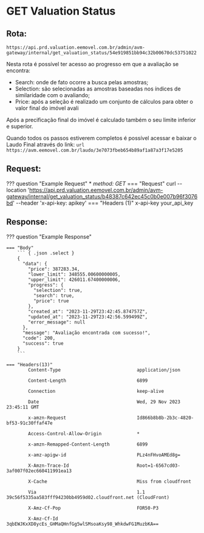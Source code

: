 # **GET** Valuation Status


## Rota:
    https://api.prd.valuation.eemovel.com.br/admin/avm-gateway/internal/get_valuation_status/54e919851bb94c32b00670dc53751022

Nesta rota é possível ter acesso ao progresso em que a avaliação se encontra:

* Search: onde de fato ocorre a busca pelas amostras;
* Selection: são selecionadas as amostras baseadas nos índices de similaridade com o avaliando;
* Price: após a seleção é realizado um conjunto de cálculos para obter o valor final do imóvel avali

Após a precificação final do imóvel é calculado também o seu limite inferior e superior.


Quando todos os passos estiverem completos é possível acessar e baixar o Laudo Final através do link:
    ``` url
        https://avm.eemovel.com.br/laudo/3e7073fbeb654b89af1a87a3f17e5205
    ```


## Request:
??? question  "Example Request"
    * *method: GET*
    === "Request"
            curl --location 'https://api.prd.valuation.eemovel.com.br/admin/avm-gateway/internal/get_valuation_status/b48387c642ec45c0b0e007b96f3076bd' --header 'x-api-key: apikey'
    === "Headers (1)"
             x-api-key                               your_api_key

## Response:
??? question "Example Response"

    === "Body"
        ``` { .json .select }
        {
          "data": {
            "price": 387283.34,
            "lower_limit": 348555.00600000005,
            "upper_limit": 426011.67400000006,
            "progress": {
              "selection": true,
              "search": true,
              "price": true
            },
            "created_at": "2023-11-29T23:42:45.874757Z",
            "updated_at": "2023-11-29T23:42:56.599499Z",
            "error_message": null
          },
          "message": "Avaliação encontrada com sucesso!",
          "code": 200,
          "success": true
        }
        ```
    
    === "Headers(13)"
            Content-Type                            application/json
    
            Content-Length                          6899
    
            Connection                              keep-alive
    
            Date                                    Wed, 29 Nov 2023 23:45:11 GMT
    
            x-amzn-Request                          Id866b8b8b-2b3c-4820-bf53-91c30ffaf47e
    
            Access-Control-Allow-Origin             *

            x-amzn-Remapped-Content-Length          6899

            x-amz-apigw-id                          PLz4nFHvoAMEd8g=

            X-Amzn-Trace-Id                         Root=1-6567cd03-3af007f02ec660411991ea13

            X-Cache                                 Miss from cloudfront

            Via                                     1.1 39c56f5335aa583fff94230bb4959d02.cloudfront.net (CloudFront)

            X-Amz-Cf-Pop                            FOR50-P3

            X-Amz-Cf-Id                             3qbEWJKxXD8ycEs_GHMaQHnfGg5wlSMsoaKsy98_WhkdwFG1MuzbKA==
           
